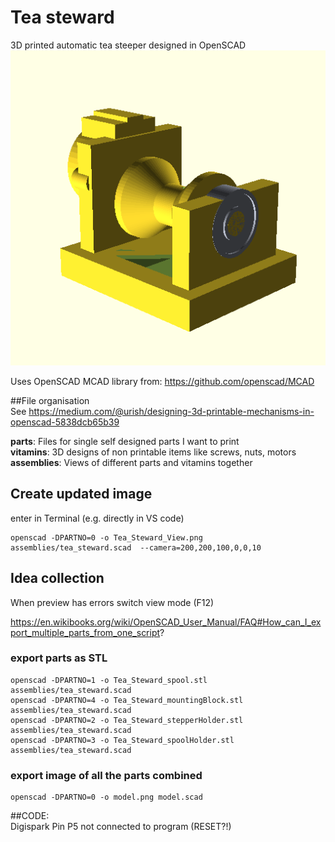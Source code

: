 # Tea steward
3D printed automatic tea steeper designed in OpenSCAD
![TeaSteward](https://raw.githubusercontent.com/ForestRupicolous/tea_steward/master/Tea_Steward_View.png)  
  

Uses OpenSCAD MCAD library from: https://github.com/openscad/MCAD  
  


##File organisation  
See https://medium.com/@urish/designing-3d-printable-mechanisms-in-openscad-5838dcb65b39  

**parts**: Files for single self designed parts I want to print  
**vitamins**: 3D designs of non printable items like screws, nuts, motors  
**assemblies**: Views of different parts and vitamins together  

## Create updated image
enter in Terminal (e.g. directly in VS code)

    openscad -DPARTNO=0 -o Tea_Steward_View.png assemblies/tea_steward.scad  --camera=200,200,100,0,0,10

## Idea collection  
When preview has errors switch view mode (F12)  

https://en.wikibooks.org/wiki/OpenSCAD_User_Manual/FAQ#How_can_I_export_multiple_parts_from_one_script?


### export parts as STL
    openscad -DPARTNO=1 -o Tea_Steward_spool.stl assemblies/tea_steward.scad
    openscad -DPARTNO=4 -o Tea_Steward_mountingBlock.stl assemblies/tea_steward.scad
    openscad -DPARTNO=2 -o Tea_Steward_stepperHolder.stl assemblies/tea_steward.scad
    openscad -DPARTNO=3 -o Tea_Steward_spoolHolder.stl assemblies/tea_steward.scad
 
### export image of all the parts combined
    openscad -DPARTNO=0 -o model.png model.scad

##CODE:  
Digispark Pin P5 not connected to program (RESET?!)